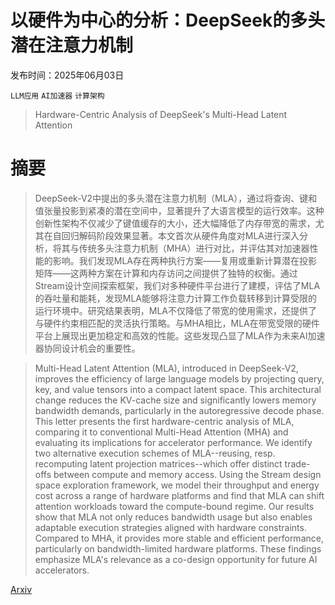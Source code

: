 # 以硬件为中心的分析：DeepSeek的多头潜在注意力机制

发布时间：2025年06月03日

`LLM应用` `AI加速器` `计算架构`

> Hardware-Centric Analysis of DeepSeek's Multi-Head Latent Attention

# 摘要

> DeepSeek-V2中提出的多头潜在注意力机制（MLA），通过将查询、键和值张量投影到紧凑的潜在空间中，显著提升了大语言模型的运行效率。这种创新性架构不仅减少了键值缓存的大小，还大幅降低了内存带宽的需求，尤其在自回归解码阶段效果显著。本文首次从硬件角度对MLA进行深入分析，将其与传统多头注意力机制（MHA）进行对比，并评估其对加速器性能的影响。我们发现MLA存在两种执行方案——复用或重新计算潜在投影矩阵——这两种方案在计算和内存访问之间提供了独特的权衡。通过Stream设计空间探索框架，我们对多种硬件平台进行了建模，评估了MLA的吞吐量和能耗，发现MLA能够将注意力计算工作负载转移到计算受限的运行环境中。研究结果表明，MLA不仅降低了带宽的使用需求，还提供了与硬件约束相匹配的灵活执行策略。与MHA相比，MLA在带宽受限的硬件平台上展现出更加稳定和高效的性能。这些发现凸显了MLA作为未来AI加速器协同设计机会的重要性。

> Multi-Head Latent Attention (MLA), introduced in DeepSeek-V2, improves the efficiency of large language models by projecting query, key, and value tensors into a compact latent space. This architectural change reduces the KV-cache size and significantly lowers memory bandwidth demands, particularly in the autoregressive decode phase. This letter presents the first hardware-centric analysis of MLA, comparing it to conventional Multi-Head Attention (MHA) and evaluating its implications for accelerator performance. We identify two alternative execution schemes of MLA--reusing, resp. recomputing latent projection matrices--which offer distinct trade-offs between compute and memory access. Using the Stream design space exploration framework, we model their throughput and energy cost across a range of hardware platforms and find that MLA can shift attention workloads toward the compute-bound regime.
  Our results show that MLA not only reduces bandwidth usage but also enables adaptable execution strategies aligned with hardware constraints. Compared to MHA, it provides more stable and efficient performance, particularly on bandwidth-limited hardware platforms. These findings emphasize MLA's relevance as a co-design opportunity for future AI accelerators.

[Arxiv](https://arxiv.org/abs/2506.02523)